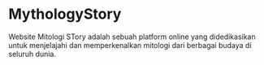 # MythologyStory
Website Mitologi STory adalah sebuah platform online yang didedikasikan untuk menjelajahi dan memperkenalkan mitologi dari berbagai budaya di seluruh dunia.
